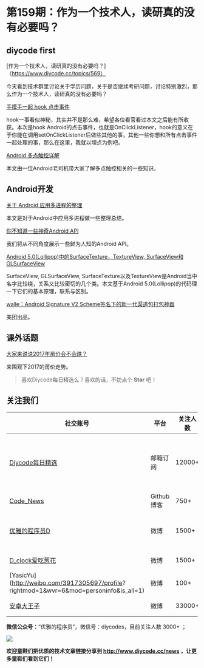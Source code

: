 # 第159期：作为一个技术人，读研真的没有必要吗？


## diycode first 

[作为一个技术人，读研真的没有必要吗？]（https://www.diycode.cc/topics/569）

今天看到技术群里讨论关于学历问题，关于是否继续考研问题，讨论特别激烈，那么作为一个技术人，读研真的没有必要吗？

[手摸手一起 hook 点击事件](https://www.diycode.cc/topics/568)

hook一事看似神秘，其实并不是那么难，希望各位看官看过本文之后能有所收获。本次是hook Android的点击事件，也就是OnClickListener，hook的意义在于你能在调用setOnClickListener后做些其他的事，其他一些你想和所有点击事件一起处理的事，那么在这里，我就以埋点为例吧。

[Android 多点触控详解](https://www.diycode.cc/topics/567)

本文由一位Android老司机带大家了解多点触控相关的一些知识。

## Android开发

[关于 Android 应用多进程的整理](http://droidyue.com/blog/2017/01/15/android-multiple-processes-summary/)

本文是对于Android中应用多进程做一些整理总结。

[你不知道一些神奇Android API](http://www.jianshu.com/p/4d21341f94ee)

我们将从不同角度展示一些鲜为人知的Android API。

[Android 5.0(Lollipop)中的SurfaceTexture，TextureView, SurfaceView和GLSurfaceView](http://blog.csdn.net/jinzhuojun/article/details/44062175)

SurfaceView, GLSurfaceView, SurfaceTexture以及TextureView是Android当中名字比较绕，关系又比较密切的几个类。本文基于Android 5.0(Lollipop)的代码理一下它们的基本原理，联系与区别。

[walle：Android Signature V2 Scheme签名下的新一代渠道包打包神器](https://github.com/Meituan-Dianping/walle)

美团出品。

## 课外话题

[大家来说说2017年房价会不会跌？](https://www.zhihu.com/question/54346645)

来围观下2017的房价走势。

> 喜欢Diycode每日精选么？喜欢的话，不妨点个 **Star** 吧！

## 关注我们

| 社交账号  |  平台  | 关注人数 | 说明 |
| -------- | -------- | -------- | -------- |
| [Diycode每日精选](http://list.qq.com/cgi-bin/qf_invite?id=d469993d2c888e971c0fbb2309c4d84256968386b126b967)|   邮箱订阅  | 12000+ | 每日分享一次Android、iOS、Swfit技术干货  |
| [Code_News](https://github.com/DiyCodes/code_news) |    Github博客  |750+ | 每日邮件推送列表  |
| [优雅的程序员D](http://weibo.com/u/5891258264) |   微博  | 1500+ | 官方微博，每日分享开源信息  |
| [D_clock爱吃葱花](http://weibo.com/u/2480694892)  |   微博  | 1500+ | 日报发起人  |
|[YasicYu](http://weibo.com/3917305697/profile? rightmod=1&wvr=6&mod=personinfo&is_all=1)  |   微博  | 100+ | 日报发起人  |
|[安卓大王子](http://weibo.com/apkbus/)   |   微博  | 33000+ | 日报发起人  |

**微信公众号：**“优雅的程序员”，微信号：diycodes，目前关注人数 3000+ ；

![](http://upload-images.jianshu.io/upload_images/1846413-b42abfa70f909099.jpg?imageMogr2/auto-orient/strip%7CimageView2/2/w/1240)

**欢迎童鞋们把优质的技术文章链接分享到 http://www.diycode.cc/news ，让更多童鞋们看到它们！**
